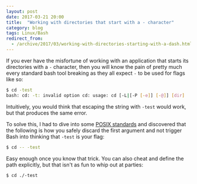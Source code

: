```yaml
---
layout: post
date: 2017-03-21 20:00
title:  "Working with directories that start with a - character"
category: blog
tags: Linux/Bash
redirect_from:
  - /archive/2017/03/working-with-directories-starting-with-a-dash.html
---
```

If you ever have the misfortune of working with an application that starts its directories with a `-` character, then you will know the pain of pretty much every standard bash tool breaking as they all expect `-` to be used for flags like so:

```bash
$ cd -test
bash: cd: -t: invalid option cd: usage: cd [-L|[-P [-e]] [-@]] [dir]
```

Intuitively, you would think that escaping the string with `-test` would work, but that produces the same error.

To solve this, I had to dive into some [POSIX standards](http://pubs.opengroup.org/onlinepubs/007904875/utilities/xcu_chap01.html#tag_01_11) and discovered that the following is how you safely discard the first argument and not trigger Bash into thinking that `-test` is your flag:

```bash
$ cd -- -test
```
Easy enough once you know that trick. You can also cheat and define the path explicitly, but that isn't as fun to whip out at parties:

```bash
$ cd ./-test
```
